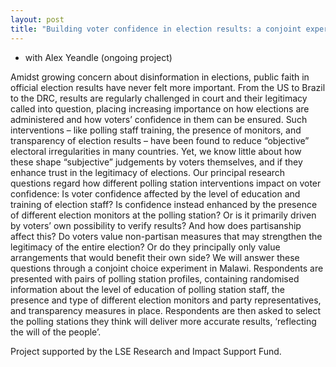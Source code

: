 ```yaml
---
layout: post
title: "Building voter confidence in election results: a conjoint experiment in Malawi"
---
```


- with Alex Yeandle (ongoing project)



Amidst growing concern about disinformation in elections, public faith in official election results have never felt more important. From the US to Brazil to the DRC, results are regularly challenged in court and their legitimacy called into question, placing increasing importance on how elections are administered and how voters’ confidence in them can be ensured. Such interventions – like polling staff training, the presence of monitors, and transparency of election results – have been found to reduce “objective” electoral irregularities in many countries. Yet, we know little about how these shape “subjective” judgements by voters themselves, and if they enhance trust in the legitimacy of elections. Our principal research questions regard how different polling station interventions impact on voter confidence: Is voter confidence affected by the level of education and training of election staff? Is confidence instead enhanced by the presence of different election monitors at the polling station? Or is it primarily driven by voters’ own possibility to verify results? And how does partisanship affect this? Do voters value non-partisan measures that may strengthen the legitimacy of the entire election? Or do they principally only value arrangements that would benefit their own side? We will answer these questions through a conjoint choice experiment in Malawi. Respondents are presented with pairs of polling station profiles, containing randomised information about the level of education of polling station staff, the presence and type of different election monitors and party representatives, and transparency measures in place. Respondents are then asked to select the polling stations they think will deliver more accurate results, ‘reflecting the will of the people’.

Project supported by the LSE Research and Impact Support Fund.
